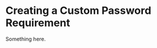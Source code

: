 [title]: # (Creating a Custom Password Requirement)
[tags]: # (XXX)
[priority]: # (5089)
# Creating a Custom Password Requirement
Something here.
